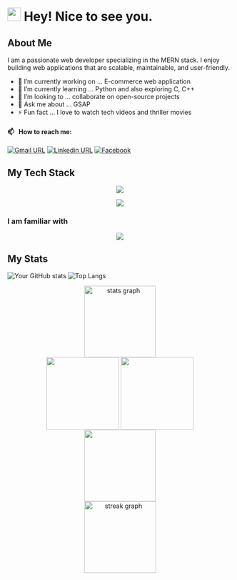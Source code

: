 
<h1>
  <img src="https://emojis.slackmojis.com/emojis/images/1531849430/4246/blob-sunglasses.gif?1531849430" width="30"/> Hey! Nice to see you.
</h1>

## About Me

I am a passionate web developer specializing in the MERN stack. I enjoy building web applications that are scalable, maintainable, and user-friendly. 

- 🔭 I’m currently working on ... E-commerce web application
- 🌱 I’m currently learning ... Python and also exploring C, C++
- 👯 I’m looking to ... collaborate on open-source projects
- 💬 Ask me about ... GSAP
- ⚡ Fun fact ... I love to watch tech videos and thriller movies

#### 📫 &nbsp; How to reach me:
[![Gmail URL](https://img.shields.io/badge/social--badge?style=social&label=email&logo=gmail&logoSize=30)](mailto:developernihar@gmail.com)
[![Linkedin URL](https://img.shields.io/badge/social--badge?style=social&label=linkedin&logo=linkedin&logoSize=30)](https://www.linkedin.com/in/developer-nihar/)
[![Facebook](https://img.shields.io/badge/social--badge?style=social&label=Facebook&logo=facebook&logoSize=30)](https://www.facebook.com/niharmondal.01/)



## My Tech Stack
<p align="center">
  <a href="https://skillicons.dev">
    <img src="https://skillicons.dev/icons?i=html,css,tailwind,bootstrap,js,ts,react,nextjs,redux," />
  </a>
</p>
<p align="center">
  <a href="https://skillicons.dev">
    <img src="https://skillicons.dev/icons?i=firebase,nodejs,express,prisma,mongodb,postgres" />
  </a>
</p>

### I am familiar with
<p align="center">
  <a href="https://skillicons.dev">
    <img src="https://skillicons.dev/icons?i=py,c,cpp,graphql" />
  </a>
</p>

## My Stats

![Your GitHub stats](http://github-profile-summary-cards.vercel.app/api/cards/profile-details?username=NiharMondal&theme=radical)
![Top Langs](https://github-readme-stats.vercel.app/api/top-langs/?username=NiharMondal&layout=compact&theme=radical)
<div align="center">
<img src="https://github-readme-stats.vercel.app/api?username=NiharMondal&hide_title=false&hide_rank=false&show_icons=true&include_all_commits=true&count_private=true&disable_animations=false&theme=dark&locale=en&hide_border=true&order=1&border_radius=0" height="160em" alt="stats graph"  /> 
  <br>
  <img align="center" src="http://github-profile-summary-cards.vercel.app/api/cards/most-commit-language?username=NiharMondal&theme=dark" height="163em" />
  <img align="center" src="http://github-profile-summary-cards.vercel.app/api/cards/repos-per-language?username=NiharMondal&theme=dark" height="163em" /> 
  <br>
  <img align="center" src="http://github-profile-summary-cards.vercel.app/api/cards/profile-details?username=NiharMondal&theme=dark" height="160em" /> 
  <br>
  <img src="https://streak-stats.demolab.com?user=NiharMondal&locale=en&mode=daily&theme=dark&hide_border=true&border_radius=0&order=3" height="161em" alt="streak graph"  />
</div>
